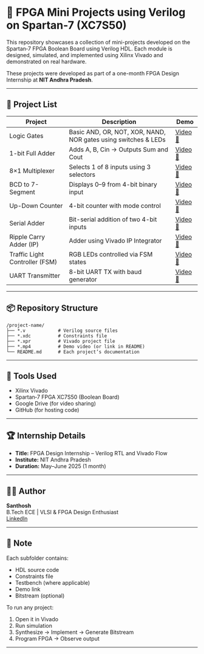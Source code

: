 # 🔧 FPGA Mini Projects using Verilog on Spartan-7 (XC7S50)

This repository showcases a collection of mini-projects developed on the Spartan‑7 FPGA Boolean Board using Verilog HDL. Each module is designed, simulated, and implemented using Xilinx Vivado and demonstrated on real hardware.

These projects were developed as part of a one-month FPGA Design Internship at **NIT Andhra Pradesh**.

---

## 📁 Project List

| Project | Description | Demo |
|--------|-------------|------|
| Logic Gates | Basic AND, OR, NOT, XOR, NAND, NOR gates using switches & LEDs | [Video 🔗](https://drive.google.com/file/d/1fBCb-erReD_r4DostCJaHvlxYmkHA2yt/view?usp=sharing) |
| 1-bit Full Adder | Adds A, B, Cin → Outputs Sum and Cout | [Video 🔗](https://drive.google.com/file/d/1Z98hPzekUDF2F_xltEFX8jwgoD49598O/view?usp=drive_link) |
| 8×1 Multiplexer | Selects 1 of 8 inputs using 3 selectors | [Video 🔗](https://drive.google.com/file/d/1rTGFDFEOdBii1Sd3yXmzqy4KVBk0snDj/view?usp=sharing) |
| BCD to 7-Segment | Displays 0–9 from 4-bit binary input | [Video 🔗](https://drive.google.com/file/d/1jhuMetMgDOAEOhy8wtsUyCCY0oq2-KKQ/view?usp=sharing) |
| Up-Down Counter | 4-bit counter with mode control | [Video 🔗](https://drive.google.com/file/d/121I9hLebxN81P5hNMeheuzFxFnlA12Y-/view?usp=sharing) |
| Serial Adder | Bit-serial addition of two 4-bit inputs | [Video 🔗](https://drive.google.com/file/d/1Npz-d7Zr7fDt61zBeIyyQp9MXfkBJPt1/view?usp=sharing) |
| Ripple Carry Adder (IP) | Adder using Vivado IP Integrator | [Video 🔗](https://drive.google.com/file/d/19X-DJqGeujyQm1u6Wl2HURJlFWfNjnTl/view?usp=sharing) |
| Traffic Light Controller (FSM) | RGB LEDs controlled via FSM states | [Video 🔗](https://drive.google.com/file/d/1Xl5vnk4ogVeSoR0C_qZcPGISbUmAVUTz/view?usp=sharing) |
| UART Transmitter | 8-bit UART TX with baud generator | [Video 🔗](https://drive.google.com/file/d/1-gqgODjQEFz55oJ0QRVlKtmAxPn7jbBC/view?usp=sharing) |

---

## 📦 Repository Structure

```
/project-name/
├── *.v            # Verilog source files
├── *.xdc          # Constraints file
├── *.xpr          # Vivado project file
├── *.mp4          # Demo video (or link in README)
└── README.md      # Each project’s documentation
```

---

## 🧰 Tools Used

- Xilinx Vivado
- Spartan‑7 FPGA XC7S50 (Boolean Board)
- Google Drive (for video sharing)
- GitHub (for hosting code)

---

## 🏆 Internship Details

- **Title:** FPGA Design Internship – Verilog RTL and Vivado Flow
- **Institute:** NIT Andhra Pradesh
- **Duration:** May–June 2025 (1 month)

---

## 👨‍💻 Author

**Santhosh**  
B.Tech ECE | VLSI & FPGA Design Enthusiast  
[LinkedIn](https://www.linkedin.com/in/sai-syam-naga-santhosh-ryali-5071a62b5) 

---

## 📌 Note

Each subfolder contains:
- HDL source code
- Constraints file
- Testbench (where applicable)
- Demo link
- Bitstream (optional)

To run any project:
1. Open it in Vivado  
2. Run simulation  
3. Synthesize → Implement → Generate Bitstream  
4. Program FPGA → Observe output

---

